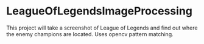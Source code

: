# LeagueOfLegendsImageProcessing
This project will take a screenshot of League of Legends and find out where the enemy champions are located. Uses opencv pattern matching.